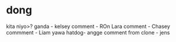 # dong
kita niyo>?
ganda - kelsey
comment - ROn Lara
comment - Chasey
commment - Liam
yawa
hatdog- angge
comment from clone - jens

